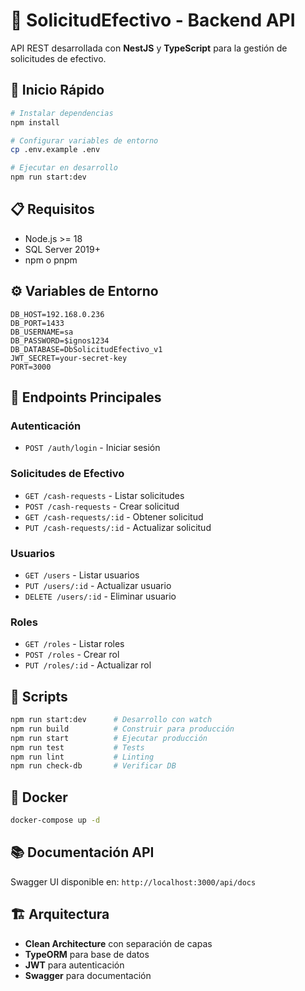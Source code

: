# 🔐 SolicitudEfectivo - Backend API

API REST desarrollada con **NestJS** y **TypeScript** para la gestión de solicitudes de efectivo.

## 🚀 Inicio Rápido

```bash
# Instalar dependencias
npm install

# Configurar variables de entorno
cp .env.example .env

# Ejecutar en desarrollo
npm run start:dev
```

## 📋 Requisitos

- Node.js >= 18
- SQL Server 2019+
- npm o pnpm

## ⚙️ Variables de Entorno

```env
DB_HOST=192.168.0.236
DB_PORT=1433
DB_USERNAME=sa
DB_PASSWORD=$ignos1234
DB_DATABASE=DbSolicitudEfectivo_v1
JWT_SECRET=your-secret-key
PORT=3000
```

## 🔌 Endpoints Principales

### Autenticación
- `POST /auth/login` - Iniciar sesión

### Solicitudes de Efectivo
- `GET /cash-requests` - Listar solicitudes
- `POST /cash-requests` - Crear solicitud
- `GET /cash-requests/:id` - Obtener solicitud
- `PUT /cash-requests/:id` - Actualizar solicitud

### Usuarios
- `GET /users` - Listar usuarios
- `PUT /users/:id` - Actualizar usuario
- `DELETE /users/:id` - Eliminar usuario

### Roles
- `GET /roles` - Listar roles
- `POST /roles` - Crear rol
- `PUT /roles/:id` - Actualizar rol

## 📝 Scripts

```bash
npm run start:dev      # Desarrollo con watch
npm run build          # Construir para producción
npm run start          # Ejecutar producción
npm run test           # Tests
npm run lint           # Linting
npm run check-db       # Verificar DB
```

## 🐳 Docker

```bash
docker-compose up -d
```

## 📚 Documentación API

Swagger UI disponible en: `http://localhost:3000/api/docs`

## 🏗 Arquitectura

- **Clean Architecture** con separación de capas
- **TypeORM** para base de datos
- **JWT** para autenticación
- **Swagger** para documentación
